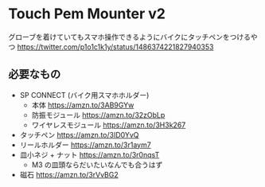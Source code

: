 # Touch Pem Mounter v2

グローブを着けていてもスマホ操作できるようにバイクにタッチペンをつけるやつ
https://twitter.com/p1o1c1k1y/status/1486374221827940353

## 必要なもの

- SP CONNECT (バイク用スマホホルダー)
  - 本体 https://amzn.to/3AB9GYw
  - 防振モジュール https://amzn.to/32zObLp
  - ワイヤレスモジュール https://amzn.to/3H3k267
- タッチペン https://amzn.to/3ID0YvQ
- リールホルダー https://amzn.to/3r1aym7
- 皿小ネジ + ナット https://amzn.to/3r0nqsT
  - M3 の皿頭ならだいたいなんでも合うはず
- 磁石 https://amzn.to/3rVvBG2
